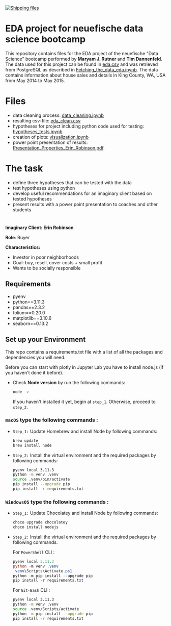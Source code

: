 [![Shipping files](https://github.com/neuefische/ds-eda-project-template/actions/workflows/workflow-03.yml/badge.svg?branch=main&event=workflow_dispatch)](https://github.com/neuefische/ds-eda-project-template/actions/workflows/workflow-03.yml)
# EDA project for neuefische data science bootcamp

This repository contains files for the EDA project of the neuefische "Data Science" bootcamp performed by __Maryam J. Rutner__ and __Tim Dannenfeld__. The data used for this project can be found in [eda.csv](./data/eda.csv) and was retrieved from PostgreSQL as described in [Fetching_the_data_eda.ipynb](./Fetching_the_data_eda.ipynb). The data contains information about house sales and details in King County, WA, USA from May 2014 to May 2015.

# Files

- data cleaning process: [data_cleaning.ipynb](./tim_folder/data_cleaning.ipynb)
- resulting csv-file: [eda_clean.csv](./tim_folder/eda_clean.csv)
- hypotheses for project including python code used for testing: [hypotheses_tests.ipynb](./tim_folder/hypotheses_tests.ipynb)
- creation of plots: [visualization.ipynb](./tim_folder/visualization.ipynb)
- power point presentation of results: [Presentation_Properties_Erin_Robinson.pdf](./mjr_folder/presentation/Presentation_Properties_Erin_Robinson.pptx).

# The task

- define three hypotheses that can be tested with the data
- test hypotheses using python
- develop useful recommendations for an imaginary client based on tested hypotheses
- present results with a power point presentation to coaches and other students

#
__Imaginary Client: Erin Robinson__

__Role__: Buyer

__Characteristics:__
- Investor in poor neighborhoods
- Goal: buy, resell, cover costs + small profit
- Wants to be socially responsible

## Requirements

- pyenv
- python==3.11.3
- pandas==2.3.2
- folium==0.20.0
- matplotlib==3.10.6
- seaborn==0.13.2

## Set up your Environment
This repo contains a requirements.txt file with a list of all the packages and dependencies you will need.

Before you can start with plotly in Jupyter Lab you have to install node.js (if you haven't done it before).
- Check **Node version**  by run the following commands:
    ```sh
    node -v
    ```
    If you haven't installed it yet, begin at `step_1`. Otherwise, proceed to `step_2`.


### **`macOS`** type the following commands : 


- `Step_1:` Update Homebrew and install Node by following commands:
    ```sh
    brew update
    brew install node
    ```

- `Step_2:` Install the virtual environment and the required packages by following commands:

    ```BASH
    pyenv local 3.11.3
    python -m venv .venv
    source .venv/bin/activate
    pip install --upgrade pip
    pip install -r requirements.txt
    ```
### **`WindowsOS`** type the following commands :


- `Step_1:` Update Chocolatey and install Node by following commands:
    ```sh
    choco upgrade chocolatey
    choco install nodejs
    ```

- `Step_2:` Install the virtual environment and the required packages by following commands.

   For `PowerShell` CLI :

    ```PowerShell
    pyenv local 3.11.3
    python -m venv .venv
    .venv\Scripts\Activate.ps1
    python -m pip install --upgrade pip
    pip install -r requirements.txt
    ```

    For `Git-Bash` CLI :
  
    ```BASH
    pyenv local 3.11.3
    python -m venv .venv
    source .venv/Scripts/activate
    python -m pip install --upgrade pip
    pip install -r requirements.txt
    ```
 
